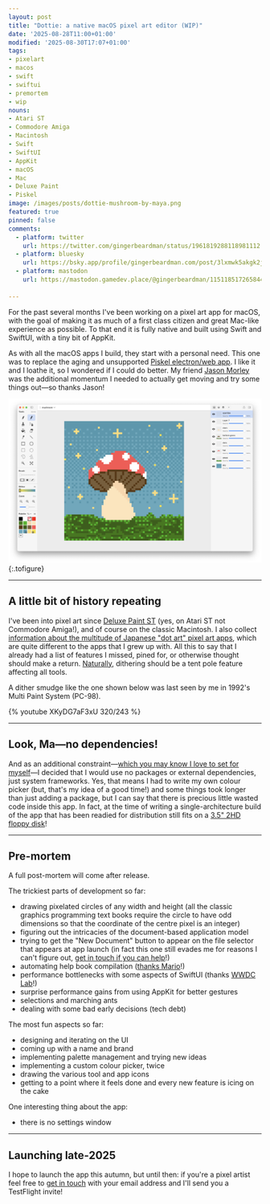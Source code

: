 ```yaml
---
layout: post
title: "Dottie: a native macOS pixel art editor (WIP)"
date: '2025-08-28T11:00+01:00'
modified: '2025-08-30T17:07+01:00'
tags:
- pixelart
- macos
- swift
- swiftui
- premortem
- wip
nouns:
- Atari ST
- Commodore Amiga
- Macintosh
- Swift
- SwiftUI
- AppKit
- macOS
- Mac
- Deluxe Paint
- Piskel
image: /images/posts/dottie-mushroom-by-maya.png
featured: true
pinned: false
comments:
  - platform: twitter
    url: https://twitter.com/gingerbeardman/status/1961819288118981112
  - platform: bluesky
    url: https://bsky.app/profile/gingerbeardman.com/post/3lxmwk5akgk2j
  - platform: mastodon
    url: https://mastodon.gamedev.place/@gingerbeardman/115118517265844279

---
```


For the past several months I've been working on a pixel art app for macOS, with the goal of making it as much of a first class citizen and great Mac-like experience as possible. To that end it is fully native and built using Swift and SwiftUI, with a tiny bit of AppKit.

As with all the macOS apps I build, they start with a personal need. This one was to replace the aging and unsupported [Piskel electron/web app](/2023/05/10/piskel-for-playdate/). I like it and I loathe it, so I wondered if I could do better. My friend [Jason Morley](https://jbmorley.co.uk/about/) was the additional momentum I needed to actually get moving and try some things out—so thanks Jason!

![IMG](/images/posts/dottie-mushroom-by-maya.png "A mushroom drawn by Maya")
{:.tofigure}

----

## A little bit of history repeating

I've been into pixel art since [Deluxe Paint ST](/about) (yes, on Atari ST not Commodore Amiga!), and of course on the classic Macintosh. I also collect [information about the multitude of Japanese "dot art" pixel art apps](/2023/10/21/list-of-vintage-japanese-pixel-dot-art-software/), which are quite different to the apps that I grew up with. All this to say that I already had a list of features I missed, pined for, or otherwise thought should make a return. [Naturally](/2024/07/14/shibuya-pixel-art-contest-2024/#bonus), dithering should be a tent pole feature affecting all tools.

A dither smudge like the one shown below was last seen by me in 1992's Multi Paint System (PC-98).

{% youtube XKyDG7aF3xU 320/243 %}

----

## Look, Ma—no dependencies!

And as an additional constraint—[which you may know I love to set for myself](/2023/11/21/yoyozo-how-i-made-a-playdate-game-in-39kb/)—I decided that I would use no packages or external dependencies, just system frameworks. Yes, that means I had to write my own colour picker (but, that's my idea of a good time!) and some things took longer than just adding a package, but I can say that there is precious little wasted code inside this app. In fact, at the time of writing a single-architecture build of the app that has been readied for distribution still fits on a [3.5" 2HD floppy disk](/2025/05/19/media-darling-t-shirt-design/)!

----

## Pre-mortem

A full post-mortem will come after release.

The trickiest parts of development so far:
- drawing pixelated circles of any width and height (all the classic graphics programming text books require the circle to have odd dimensions so that the coordinate of the centre pixel is an integer)
- figuring out the intricacies of the document-based application model
- trying to get the "New Document" button to appear on the file selector that appears at app launch (in fact this one still evades me for reasons I can't figure out, [get in touch if you can help](/support)!)
- automating help book compilation ([thanks Mario](https://marioaguzman.wordpress.com/2020/09/12/auth/)!)
- performance bottlenecks with some aspects of SwiftUI (thanks [WWDC Lab](https://developer.apple.com/wwdc25/labs/overview/)!)
- surprise performance gains from using AppKit for better gestures
- selections and marching ants
- dealing with some bad early decisions (tech debt)

The most fun aspects so far:
- designing and iterating on the UI
- coming up with a name and brand
- implementing palette management and trying new ideas
- implementing a custom colour picker, twice
- drawing the various tool and app icons
- getting to a point where it feels done and every new feature is icing on the cake

One interesting thing about the app:
- there is no settings window

----

## Launching late-2025

I hope to launch the app this autumn, but until then: if you're a pixel artist feel free to [get in touch](/support) with your email address and I'll send you a TestFlight invite!
